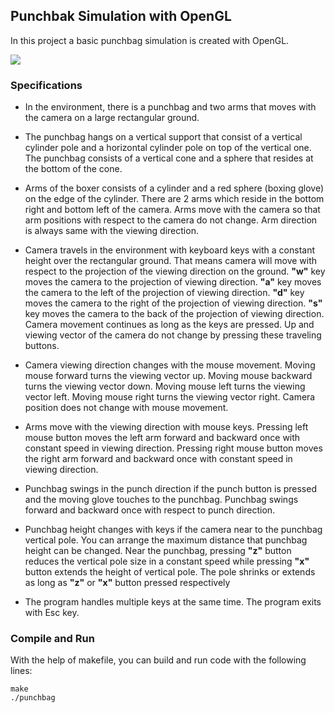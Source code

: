 ## Punchbak Simulation with OpenGL
In this project a basic punchbag simulation is created with OpenGL.

![](https://raw.githubusercontent.com/cornetto/PunchbagOpenGL/master/wiki/punchbag-simulator.jpg)


### Specifications
* In the environment, there is a punchbag and two arms that moves with the camera on a large rectangular ground.

* The punchbag hangs on a vertical support that consist of a vertical cylinder pole and a horizontal cylinder pole on top of the vertical one. The punchbag consists of a vertical cone and a sphere that resides at the bottom of the cone.

* Arms of the boxer consists of a cylinder and a red sphere (boxing glove) on the edge of the cylinder. There are 2 arms which reside in the bottom right and bottom left of the camera. Arms move with the camera so that arm positions with respect to the camera do not change. Arm direction is always same with the viewing direction.

* Camera travels in the environment with keyboard keys with a constant height over the rectangular ground. That means camera will move with respect to the projection of the viewing direction on the ground. **"w"** key moves the camera to the projection of viewing direction. **"a"** key moves the camera to the left of the projection of viewing direction. **"d"** key moves the camera to the right of the projection of viewing direction. **"s"** key moves the camera to the back of the projection of viewing direction. Camera movement continues as long as the keys are pressed. Up and viewing vector of the camera do not change by pressing these traveling buttons.

* Camera viewing direction changes with the mouse movement. Moving mouse forward turns the viewing vector up. Moving mouse backward turns the viewing vector down. Moving mouse left turns the viewing vector left. Moving mouse right turns the viewing vector right. Camera position does not change with mouse movement.


* Arms move with the viewing direction with mouse keys. Pressing left mouse button moves the left arm forward and backward once with constant speed in viewing direction. Pressing right mouse button moves the right arm forward and backward once with constant speed in viewing direction.

* Punchbag swings in the punch direction if the punch button is pressed and the moving glove touches to the punchbag. Punchbag swings forward and backward once with respect to punch direction.

* Punchbag height changes with keys if the camera near to the punchbag vertical pole. You can arrange the maximum distance that punchbag height can be changed. Near the punchbag, pressing **"z"** button reduces the vertical pole size in a constant speed while pressing **"x"** button extends the height of vertical pole. The pole shrinks or extends as long as **"z"** or **"x"** button pressed respectively

* The program handles multiple keys at the same time. The program exits with Esc key.

### Compile and Run
With the help of makefile, you can build and run code with the following lines:
```
make
./punchbag
```

